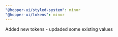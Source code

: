 ```yaml
---
"@hopper-ui/styled-system": minor
"@hopper-ui/tokens": minor
---
```


Added new tokens - updaded some existing values
